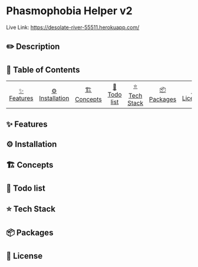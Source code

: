 # Phasmophobia Helper v2
Live Link: https://desolate-river-55511.herokuapp.com/

## ✏️ Description



## 📕 Table of Contents
<table>
    <tr>
        <td align="center"><a href="#-features">✨ Features<a></td>
        <td align="center"><a href="#%EF%B8%8F-installation">⚙️ Installation<a></td>
        <td align="center"><a href="#%EF%B8%8F-concepts">🏗️ Concepts<a></td>
        <td align="center"><a href="#-todo-list">📃 Todo list<a></td>
        <td align="center"><a href="#-tech-stack">⭐ Tech Stack<a></td>
        <td align="center"><a href="#-packages">📦 Packages<a></td>
        <td align="center"><a href="#-license">🔐 License<a></td>
    </tr>
</table>

## ✨ Features



## ⚙️ Installation



## 🏗️ Concepts



## 📃 Todo list



## ⭐ Tech Stack



## 📦 Packages



## 🔐 License
